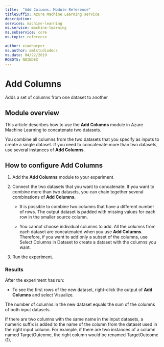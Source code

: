 ```yaml
---
title:  "Add Columns: Module Reference"
titleSuffix: Azure Machine Learning service
description: 
services: machine-learning
ms.service: machine-learning
ms.subservice: core
ms.topic: reference

author: xiaoharper
ms.author: amlstudiodocs
ms.date: 04/22/2019
ROBOTS: NOINDEX
---
```


# Add Columns

Adds a set of columns from one dataset to another


## Module overview
This article describes how to use the **Add Columns** module in Azure Machine Learning to concatenate two datasets.

You combine all columns from the two datasets that you specify as inputs to create a single dataset. If you need to concatenate more than two datasets, use several instances of **Add Columns**.



## How to configure Add Columns
1. Add the **Add Columns** module to your experiment.

2. Connect the two datasets that you want to concatenate. If you want to combine more than two datasets, you can chain together several combinations of **Add Columns**.

    - It is possible to combine two columns that have a different number of rows. The output dataset is padded with missing values for each row in the smaller source column.

    - You cannot choose individual columns to add. All the columns from each dataset are concatenated when you use **Add Columns**. Therefore, if you want to add only a subset of the columns, use Select Columns in Dataset to create a dataset with the columns you want.

3. Run the experiment.

### Results
After the experiment has run:

- To see the first rows of the new dataset, right-click the output of **Add Columns** and select Visualize.

The number of columns in the new dataset equals the sum of the columns of both input datasets.

If there are two columns with the same name in the input datasets, a numeric suffix is added to the name of the column from the dataset used in the right input column. For example, if there are two instances of a column named TargetOutcome, the right column would be renamed TargetOutcome (1).